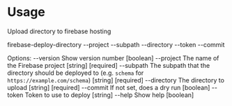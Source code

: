 # Usage

Upload directory to firebase hosting


firebase-deploy-directory --project <project-name> --subpath <subpath> --directory <directory-to-upload> --token <ci-token> --commit

Options:
  --version    Show version number                                                                                   [boolean]
  --project    The name of the Firebase project                                                                      [string] [required]
  --subpath    The subpath that the directory should be deployed to (e.g. `schema` for `https://example.com/schema`) [string] [required]
  --directory  The directory to upload                                                                               [string] [required]
  --commit     If not set, does a dry run                                                                            [boolean]
  --token      Token to use to deploy                                                                                [string]
  --help       Show help                                                                                             [boolean]
